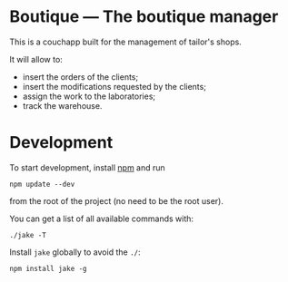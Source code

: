 # Boutique — The boutique manager

This is a couchapp built for the management of tailor's shops.

It will allow to:

* insert the orders of the clients;
* insert the modifications requested by the clients;
* assign the work to the laboratories;
* track the warehouse.

# Development

To start development, install [npm] and run

    npm update --dev

from the root of the project (no need to be the root user).

You can get a list of all available commands with:

    ./jake -T

Install `jake` globally to avoid the `./`:

    npm install jake -g

[npm]: http://npmjs.org/
